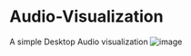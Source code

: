 # Audio-Visualization
 A simple Desktop Audio visualization
![image](https://user-images.githubusercontent.com/61171413/233778278-4b9052e5-a326-45a3-b25f-af8680b9266a.png)
